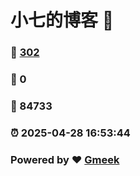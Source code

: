 # 小七的博客 :link:  
### :page_facing_up: [302](/tag.html) 
### :speech_balloon: 0 
### :hibiscus: 84733 
### :alarm_clock: 2025-04-28 16:53:44 
### Powered by :heart: [Gmeek](https://github.com/Meekdai/Gmeek)
